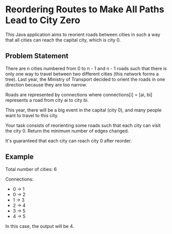# Reordering Routes to Make All Paths Lead to City Zero

This Java application aims to reorient roads between cities in such a way that all cities can reach the capital city, which is city 0.

## Problem Statement

There are n cities numbered from 0 to n - 1 and n - 1 roads such that there is only one way to travel between two different cities (this network forms a tree). Last year, the Ministry of Transport decided to orient the roads in one direction because they are too narrow.

Roads are represented by connections where connections[i] = [ai, bi] represents a road from city ai to city bi.

This year, there will be a big event in the capital (city 0), and many people want to travel to this city.

Your task consists of reorienting some roads such that each city can visit the city 0. Return the minimum number of edges changed.

It's guaranteed that each city can reach city 0 after reorder.


## Example

Total number of cities: 6

Connections:
- 0 -> 1
- 0 -> 2
- 1 -> 3
- 2 -> 4
- 3 -> 5
- 4 -> 5

In this case, the output will be 4.
